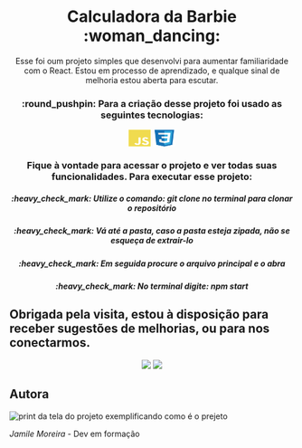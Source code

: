 
<div align="center">
<h1>Calculadora da Barbie :woman_dancing:</h1>
</div>

<div align="center">
<p>
  Esse foi oum projeto simples que desenvolvi para aumentar familiaridade com o React. Estou em processo de aprendizado, e qualque sinal de melhoria estou aberta para escutar. 
</p>
</div>

<div align="center" valign="top"> 
  <h3>:round_pushpin: Para a criação desse projeto foi usado as seguintes tecnologias:</h3>
  <img align="center" alt="Js" height="30" width="40" src="https://raw.githubusercontent.com/devicons/devicon/master/icons/javascript/javascript-plain.svg">
  <img align="center" alt="CSS" height="30" width="40" src="https://raw.githubusercontent.com/devicons/devicon/master/icons/css3/css3-original.svg">
</div>

<div align="center">
<h3>Fique à vontade para acessar o projeto e ver todas suas funcionalidades. Para executar esse projeto: </h3>
  
 <h5>:heavy_check_mark: Utilize o comando: <i>git clone</i> no terminal para clonar o repositório</h5>
 <h5>:heavy_check_mark: Vá até a pasta, caso a pasta esteja zipada, não se esqueça de extrair-lo</h5>
 <h5>:heavy_check_mark: Em seguida procure o arquivo principal e o abra</h5>
 <h5>:heavy_check_mark: No terminal digite: npm start</h5>
  
</div>

<div>
  <h2>Obrigada pela visita, estou à disposição para receber sugestões de melhorias, ou para nos conectarmos. </h2>
</div>
<div align="center">
  <a href="https://www.linkedin.com/in/jamile-moreira/" target="_blank"><img src="https://img.shields.io/badge/-LinkedIn-%230077B5?style=for-the-badge&logo=linkedin&logoColor=white" target="_blank"></a> 
  <a href="mailto:jamile.moreira2310@gmail.com"><img src="https://img.shields.io/badge/-Gmail-%23333?style=for-the-badge&logo=gmail&logoColor=white" target="_blank"></a>
 </div>

 <div>
   <h2>Autora</h2>
   <img alt="print da tela do projeto exemplificando como é o prejeto" height="80" width=
"60"
  src="./ImagensPrint/IMG_2262.png">
   <p><i>Jamile Moreira</i> - Dev em formação</p>


 </div>
</div>
